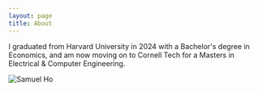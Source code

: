 ```yaml
---
layout: page
title: About
---
```


I graduated from Harvard University in 2024 with a Bachelor's degree in Economics, and am now moving on to Cornell Tech for a Masters in Electrical & Computer Engineering.


![Samuel Ho](/assets/grad_photo.jpg "Me on Weeks Bridge right before graduating!")
